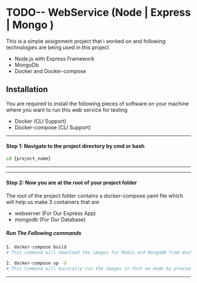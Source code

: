 # TODO-- WebService (Node | Express | Mongo )

This is a simple assignment project that i worked on and following technologies are being used in this project
* Node.js with Express Framework
* MongoDb
* Docker and Docker-compose 
## Installation

You are required to install the following pieces of software on your machine where you want to run this web service for testing 
* Docker (CLI Support)
* Docker-compose (CLI Support)


***
#### Step 1: Navigate to the project directory by cmd or bash

```bash
cd {project_name}
``` 
***
***
#### Step 2: Now you are at the root of your project folder 
The root of the project folder contains a docker-compose.yaml file which will help us make 3 containers that are
 
* webserver (For Our Express App) 
* mongodb (For Our Database)

##### Run The Following commands

```bash
1. docker-compose build
# This command will download the images for Redis and MongoDB from docker hub and build image for our Express app and install all dependencies

2. docker-compose up -d
# This Command will basically run the images in that we made by previous build command "-d" flag will make it run in the background 
```

***




